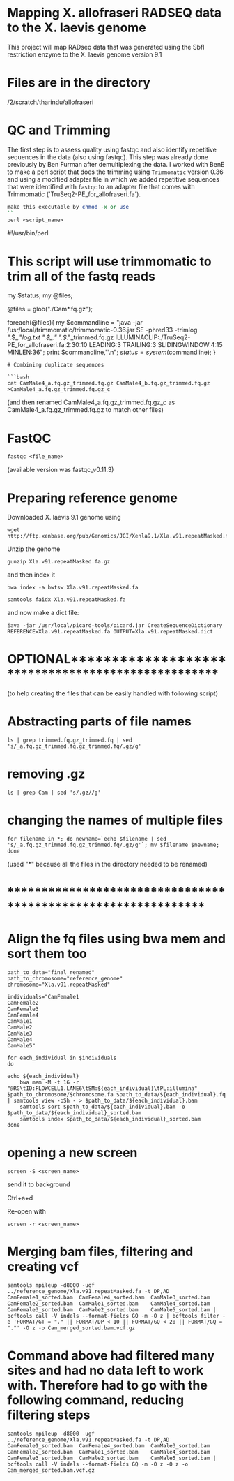 # Mapping X. allofraseri RADSEQ data to the X. laevis genome

This project will map RADseq data that was generated using the SbfI restriction enzyme to the X. laevis genome version 9.1

# Files are in the directory

/2/scratch/tharindu/allofraseri

# QC and Trimming 
The first step is to assess quality using fastqc and also identify repetitive sequences in the data (also using fastqc).  This step was already done previously by Ben Furman after demultiplexing the data.  I worked with BenE to make a perl script that does the trimming using `Trimmomatic` version 0.36 and using a modified adapter file in which we added repetitive sequences that were identified with `fastqc` to an adapter file that comes with Trimmomatic ('TruSeq2-PE_for_allofraseri.fa').

```perl
make this executable by chmod -x or use
``
perl <script_name>
```
#!/usr/bin/perl
# This script will use trimmomatic to trim all of the fastq reads  

my $status;
my @files;

@files = glob("./Cam*.fq.gz");

foreach(@files){
    my $commandline = "java -jar  /usr/local/trimmomatic/trimmomatic-0.36.jar SE -phred33 -trimlog ".$_."_log.txt ".$_." ".$_."_trimmed.fq.gz ILLUMINACLIP:./TruSeq2-PE_for_allofraseri.fa:2:30:10 LEADING:3 TRAILING:3 SLIDINGWINDOW:4:15 MINLEN:36";
    print $commandline,"\n";
    $status = system($commandline);
}

```
# Combining duplicate sequences

```bash
cat CamMale4_a.fq.gz_trimmed.fq.gz CamMale4_b.fq.gz_trimmed.fq.gz >CamMale4_a.fq.gz_trimmed.fq.gz_c
```

(and then renamed CamMale4_a.fq.gz_trimmed.fq.gz_c as CamMale4_a.fq.gz_trimmed.fq.gz to match other files)

# FastQC

```
fastqc <file_name>
```
(available version was fastqc_v0.11.3)

# Preparing reference genome

Downloaded X. laevis 9.1 genome using
```
wget http://ftp.xenbase.org/pub/Genomics/JGI/Xenla9.1/Xla.v91.repeatMasked.fa.gz
```
Unzip the genome
```
gunzip Xla.v91.repeatMasked.fa.gz
```
and then index it
```
bwa index -a bwtsw Xla.v91.repeatMasked.fa

samtools faidx Xla.v91.repeatMasked.fa
```
and now make a dict file:
```
java -jar /usr/local/picard-tools/picard.jar CreateSequenceDictionary REFERENCE=Xla.v91.repeatMasked.fa OUTPUT=Xla.v91.repeatMasked.dict

```
#  OPTIONAL**************************************************
(to help creating the files that can be easily handled with following script)
# Abstracting parts of file names
```
ls | grep trimmed.fq.gz_trimmed.fq | sed 's/_a.fq.gz_trimmed.fq.gz_trimmed.fq/.gz/g'
```
# removing .gz

```
ls | grep Cam | sed 's/.gz//g'
```
# changing the names of multiple files
```
for filename in *; do newname=`echo $filename | sed 's/_a.fq.gz_trimmed.fq.gz_trimmed.fq/.gz/g'`; mv $filename $newname; done
```
(used "*" because all the files in the directory needed to be renamed)

# *************************************************************

# Align the fq files using bwa mem and sort them too
```
path_to_data="final_renamed"
path_to_chromosome="reference_genome"
chromosome="Xla.v91.repeatMasked"

individuals="CamFemale1
CamFemale2
CamFemale3
CamFemale4
CamMale1
CamMale2
CamMale3
CamMale4
CamMale5"

for each_individual in $individuals
do

echo ${each_individual}
    bwa mem -M -t 16 -r "@RG\tID:FLOWCELL1.LANE6\tSM:${each_individual}\tPL:illumina" $path_to_chromosome/$chromosome.fa $path_to_data/${each_individual}.fq | samtools view -bSh - > $path_to_data/${each_individual}.bam
    samtools sort $path_to_data/${each_individual}.bam -o $path_to_data/${each_individual}_sorted.bam
    samtools index $path_to_data/${each_individual}_sorted.bam
done
```
# opening a new screen
```
screen -S <screen_name>
```
send it to background

Ctrl+a+d

Re-open with
```
screen -r <screen_name>
```
# Merging bam files, filtering and creating vcf
```
samtools mpileup -d8000 -ugf ../reference_genome/Xla.v91.repeatMasked.fa -t DP,AD CamFemale1_sorted.bam  CamFemale4_sorted.bam  CamMale3_sorted.bam CamFemale2_sorted.bam  CamMale1_sorted.bam    CamMale4_sorted.bam CamFemale3_sorted.bam  CamMale2_sorted.bam    CamMale5_sorted.bam | bcftools call -V indels --format-fields GQ -m -O z | bcftools filter -e 'FORMAT/GT = "." || FORMAT/DP < 10 || FORMAT/GQ < 20 || FORMAT/GQ = "."' -O z -o Cam_merged_sorted.bam.vcf.gz
```
# Command above had filtered many sites and had no data left to work with. Therefore had to go with the following command, reducing filtering steps
```
samtools mpileup -d8000 -ugf ../reference_genome/Xla.v91.repeatMasked.fa -t DP,AD CamFemale1_sorted.bam  CamFemale4_sorted.bam  CamMale3_sorted.bam CamFemale2_sorted.bam  CamMale1_sorted.bam    CamMale4_sorted.bam CamFemale3_sorted.bam  CamMale2_sorted.bam    CamMale5_sorted.bam | bcftools call -V indels --format-fields GQ -m -O z -O z -o Cam_merged_sorted.bam.vcf.gz
```


